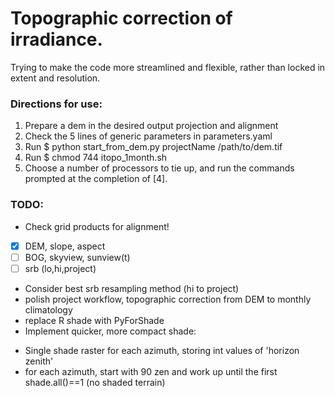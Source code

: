 # Topographic correction of irradiance.

Trying to make the code more streamlined and flexible, rather than locked 
in extent and resolution.


### Directions for use:
1. Prepare a dem in the desired output projection and alignment
2. Check the 5 lines of generic parameters in parameters.yaml
3. Run $ python start_from_dem.py projectName /path/to/dem.tif
4. Run $ chmod 744 itopo_1month.sh
5. Choose a number of processors to tie up, and run the commands prompted at the completion of [4].


### TODO:
* Check grid products for alignment!
 - [x] DEM, slope, aspect
 - [ ] BOG, skyview, sunview(t)
 - [ ] srb (lo,hi,project)
* Consider best srb resampling method (hi to project)
* polish project workflow, topographic correction from DEM to monthly climatology
* replace R shade with PyForShade
* Implement quicker, more compact shade:
 - Single shade raster for each azimuth, storing int values of 'horizon zenith'
 - for each azimuth, start with 90 zen and work up until the first shade.all()==1 (no shaded terrain)
